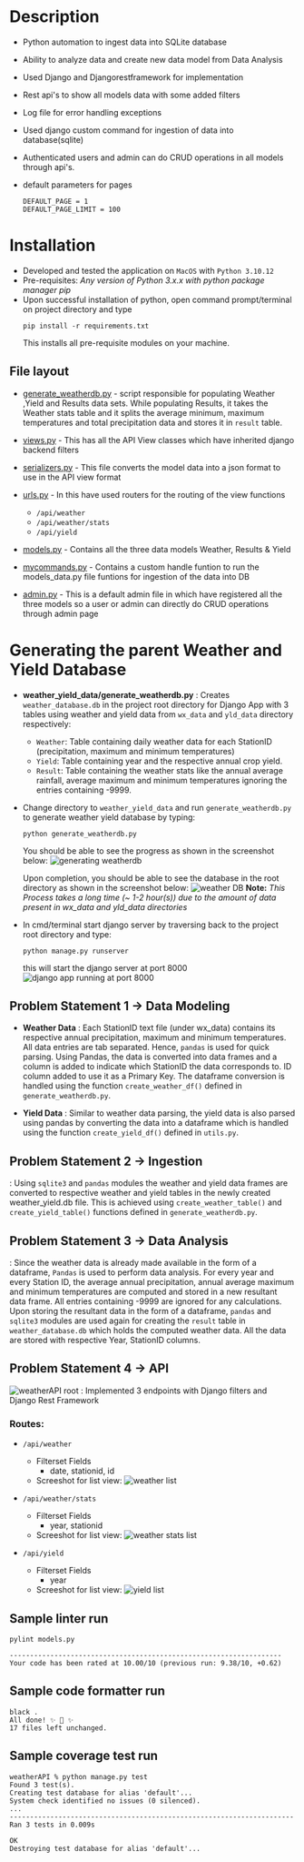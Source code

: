 # Description
- Python automation to ingest data into SQLite database
- Ability to analyze data and create new data model from Data Analysis
- Used Django and Djangorestframework for implementation
- Rest api's to show all models data with some added filters
- Log file for error handling exceptions
- Used django custom command for ingestion of data into database(sqlite)
- Authenticated users and admin can do CRUD operations in all models through api's.
- default parameters for pages

  ```
  DEFAULT_PAGE = 1
  DEFAULT_PAGE_LIMIT = 100
  ```

# Installation
- Developed and tested the application on `MacOS` with `Python 3.10.12`
- Pre-requisites: _Any version of Python 3.x.x with python package manager pip_
- Upon successful installation of python, open command prompt/terminal on project directory and type
    ```shell
    pip install -r requirements.txt
    ```
    This installs all pre-requisite modules on your machine.

## File layout
- [generate_weatherdb.py](generate_weatherdb.py) - script responsible for populating Weather ,Yield and Results data sets.
  While populating Results, it takes the Weather stats table and it splits the average minimum, maximum temperatures and total precipitation data and stores it in `result` table. 

- [views.py](views.py) - This has all the API View classes which have inherited django backend filters

- [serializers.py](serializers.py) - This file converts the model data into a json format to use in the API view format

- [urls.py](urls.py) - In this have used routers for the routing of the view functions
    - `/api/weather`
    - `/api/weather/stats`
    - `/api/yield`

- [models.py](models.py) - Contains all the three data models Weather, Results & Yield

- [mycommands.py](mycommands.py) - Contains a custom handle funtion to run the models_data.py file funtions for ingestion of the data into DB

- [admin.py](admin.py) - This is a default admin file in which have registered all the three models so a user or admin can directly do CRUD 
  operations through admin page 

# Generating the parent Weather and Yield Database
- **weather_yield_data/generate_weatherdb.py** : Creates `weather_database.db` in the project root directory for Django App with 3 tables using weather and yield data from `wx_data` and `yld_data` directory respectively: 
    - `Weather`: Table containing daily weather data for each StationID (precipitation, maximum and minimum temperatures)
    - `Yield`: Table containing year and the respective annual crop yield.
    - `Result`: Table containing the weather stats like the annual average rainfall, average maximum and minimum temperatures ignoring the entries containing -9999.

- Change directory to `weather_yield_data` and run `generate_weatherdb.py` to generate weather yield database by typing:
    ```shell
    python generate_weatherdb.py
    ```
    You should be able to see the progress as shown in the screenshot below:
    ![generating weatherdb](screenshots/generatingDB.png)

    Upon completion, you should be able to see the database in the root directory as shown in the screenshot below:
    ![weather DB](screenshots/fileLayout.png)
    **Note:** *This Process takes a long time (~ 1-2 hour(s)) due to the amount of data present in wx_data and yld_data directories*

- In cmd/terminal start django server by traversing back to the project root directory and type:
    ```shell
    python manage.py runserver
    ```
    this will start the django server at port 8000
    ![django app running at port 8000](screenshots/django_server.png)

## Problem Statement 1 -> Data Modeling
- **Weather Data**
: Each StationID text file (under wx_data) contains its respective annual precipitation, maximum and minimum temperatures. All data entries are tab separated. Hence, `pandas` is used for quick parsing. Using Pandas, the data is converted into data frames and a column is added to indicate which StationID the data corresponds to. ID column added to use it as a Primary Key. The dataframe conversion is handled using the function `create_weather_df()` defined in `generate_weatherdb.py`.

- **Yield Data** 
: Similar to weather data parsing, the yield data is also parsed using pandas by converting the data into a dataframe which is handled using the function `create_yield_df()` defined in `utils.py`.

## Problem Statement 2 -> Ingestion
: Using `sqlite3` and `pandas` modules the weather and yield data frames are converted to respective weather and yield tables in the newly created weather_yield.db file. This is achieved using `create_weather_table()` and `create_yield_table()` functions defined in `generate_weatherdb.py`.

## Problem Statement 3 -> Data Analysis
: Since the weather data is already made available in the form of a dataframe, `Pandas` is used to perform data analysis.
For every year and every Station ID, the average annual precipitation, annual average maximum and minimum temperatures are computed and stored in a new resultant data frame.
All entries containing -9999 are ignored for any calculations.
Upon storing the resultant data in the form of a dataframe, `pandas` and `sqlite3` modules are used again for creating the `result` table in `weather_database.db` which holds the computed weather data. All the data are stored with respective Year, StationID columns.

## Problem Statement 4 -> API
![weatherAPI root](screenshots/ApiRootView.png)
: Implemented 3 endpoints with Django filters and Django Rest Framework
### Routes:
- `/api/weather`
    - Filterset Fields
        - date, stationid, id
    - Screeshot for list view:
    ![weather list](screenshots/weather.png)
    
- `/api/weather/stats`
    - Filterset Fields
        - year, stationid
    - Screeshot for list view:
    ![weather stats list](screenshots/weather_stats.png)
    
- `/api/yield`
    - Filterset Fields
        - year
    - Screeshot for list view:
    ![yield list](screenshots/yield.png)
    


## Sample linter run

```
pylint models.py

-------------------------------------------------------------------
Your code has been rated at 10.00/10 (previous run: 9.38/10, +0.62)
```

## Sample code formatter run

```
black .
All done! ✨ 🍰 ✨
17 files left unchanged.
```

## Sample coverage test run

```
weatherAPI % python manage.py test
Found 3 test(s).
Creating test database for alias 'default'...
System check identified no issues (0 silenced).
...
----------------------------------------------------------------------
Ran 3 tests in 0.009s

OK
Destroying test database for alias 'default'...
```
